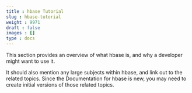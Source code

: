 ```yaml
---
title : hbase Tutorial
slug : hbase-tutorial
weight : 9971
draft : false
images : []
type : docs
---
```


This section provides an overview of what hbase is, and why a developer might want to use it.

It should also mention any large subjects within hbase, and link out to the related topics.  Since the Documentation for hbase is new, you may need to create initial versions of those related topics.

